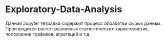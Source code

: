 # Exploratory-Data-Analysis
Данная Jupyter тетрадка содержит процесс обработки сырых данных.
<br>
Производится расчет различных статистических характеристик, построение графиков, агрегаций и т.д.
